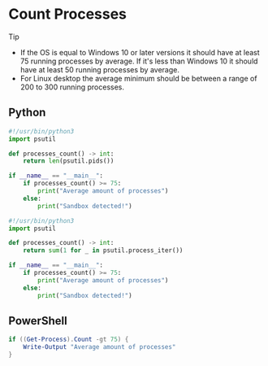 # Count Processes

> [!TIP]
> - If the OS is equal to Windows 10 or later versions it should have at least 75 running processes by average. If it's less than Windows 10 it should have at least 50 running processes by average.
> - For Linux desktop the average minimum should be between a range of 200 to 300 running processes.

## Python

```python
#!/usr/bin/python3
import psutil

def processes_count() -> int:
    return len(psutil.pids())

if __name__ == "__main__":
    if processes_count() >= 75:
        print("Average amount of processes")
    else:
        print("Sandbox detected!")
```

```python
#!/usr/bin/python3
import psutil

def processes_count() -> int:
    return sum(1 for _ in psutil.process_iter())

if __name__ == "__main__":
    if processes_count() >= 75:
        print("Average amount of processes")
    else:
        print("Sandbox detected!")
```

## PowerShell

```powershell
if ((Get-Process).Count -gt 75) {
	Write-Output "Average amount of processes"
}
```